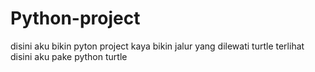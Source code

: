 # Python-project
disini aku bikin pyton project kaya bikin jalur yang dilewati turtle terlihat disini aku pake python turtle
